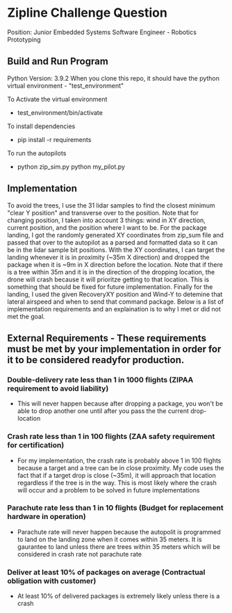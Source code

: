 # Zipline Challenge Question
Position: Junior Embedded Systems Software Engineer - Robotics Prototyping


## Build and Run Program
Python Version: 3.9.2
When you clone this repo, it should have the python virtual environment - "test_environment"

To Activate the virtual environment
* test_environment/bin/activate

To install dependencies
* pip install -r requirements

To run the autopilots
* python zip_sim.py python my_pilot.py

## Implementation

To avoid the trees, I use the 31 lidar samples to find the closest minimum "clear Y position" and transverse over to the position. Note that for changing position, I taken into account 3 things: wind in XY direction, current position, and the position where I want to be. For the package landing, I got the randomly generated XY coordinates from zip_sum file and passed that over to the autopilot as a parsed and formatted data so it can be in the lidar sample bit positions. With the XY coordinates, I can target the landing whenever it is in proximity (~35m X direction) and dropped the package when it is ~9m in X direction before the location. Note that if there is a tree within 35m and it is in the direction of the dropping location, the drone will crash because it will prioritze getting to that location. This is something that should be fixed for future implementation. Finally for the landing, I used the given RecoveryXY position and Wind-Y to detemine that lateral airspeed and when to send that command package. Below is a list of implementation requirements and an explaination is to why I met or did not met the goal. 

## External Requirements - These requirements must be met by your implementation in order for it to be considered readyfor production.


### Double-delivery rate less than 1 in 1000 flights (ZIPAA requirement to avoid liability)
 * This will never happen because after dropping a package, you won't be able to drop another one until after you pass the the current drop-location


### Crash rate less than 1 in 100 flights (ZAA safety requirement for certification)
 * For my implementation, the crash rate is probably above 1 in 100 flights because a target and a tree can be in close proximity. My code uses the fact that if a target drop is close (~35m), it will approach that location regardless if the tree is in the way. This is most likely where the crash will occur and a problem to be solved in future implementations  
 
 
### Parachute rate less than 1 in 10 flights (Budget for replacement hardware in operation)
 * Parachute rate will never happen because the autopolit is programmed to land on the landing zone when it comes within 35 meters. It is gaurantee to land unless there are trees within 35 meters which will be considered in crash rate not parachute rate


### Deliver at least 10% of packages on average (Contractual obligation with customer)
 * At least 10% of delivered packages is extremely likely unless there is a crash
